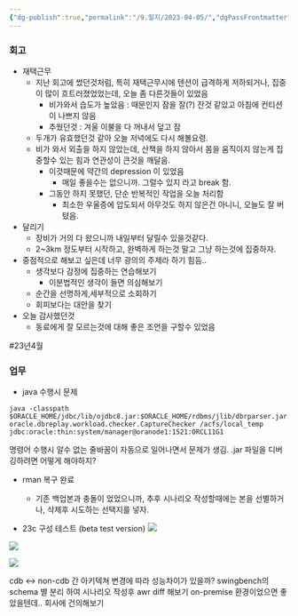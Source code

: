 ```yaml
---
{"dg-publish":true,"permalink":"/9.일지/2023-04-05/","dgPassFrontmatter":true,"noteIcon":""}
---
```




### 회고 
- 재택근무
	- 지난 회고에 썼던것처럼, 특히 재택근무시에 텐션이 급격하게 저하되거나, 집중이 많이 흐트러졌었었는데, 오늘 좀 다른것들이 있었음
		- 비가와서 습도가 높았음 : 때문인지 잠을 잘(?) 잔것 같았고 아침에 컨티션이 나쁘지 않음
		- 추웠던것 : 겨울 이불을 다 꺼내서 덮고 잠
	- 두개가 유효했던것 같아 오늘 저녁에도 다시 해볼요령.
	- 비가 와서 외출을 하지 않았는데, 산책을 하지 않아서 몸을 움직이지 않는게 집중할수 있는 힘과 연관성이 큰것을 깨달음. 
		- 이것때문에 약간의 depression 이 있었음
			- 매일 좋을수는 없으니까. 그럴수 있지 라고 break 함.
		- 그동안 하지 못했던, 단순 반복적인 작업을 오늘 처리함
			- 최소한 우울증에 압도되서 아무것도 하지 않은건 아니니, 오늘도 잘 버텼음.
- 달리기
	- 장비가 거의 다 왔으니까 내일부터 달릴수 있을것같다.
	- 2~3km 정도부터 시작하고, 완벽하게 하는것 말고 그냥 하는것에 집중하자.
- 중점적으로 해보고 싶은데 너무 광의의 주제라 하기 힘듬..
	- 생각보다 감정에 집중하는 연습해보기
		- 이분법적인 생각이 들면 의심해보기
	- 순간을 선명하게,세부적으로 소회하기
	- 회피보다는 대안을 찾기
- 오늘 감사했던것
	- 동료에게 잘 모르는것에 대해 좋은 조언을 구할수 있었음

#23년4월 


### 업무
- java 수행시 문제
```
java -classpath $ORACLE_HOME/jdbc/lib/ojdbc8.jar:$ORACLE_HOME/rdbms/jlib/dbrparser.jar:$ORACLE_HOME/rdbms/jlib/dbranalyzer.jar: oracle.dbreplay.workload.checker.CaptureChecker /acfs/local_temp jdbc:oracle:thin:system/manager@oranode1:1521:ORCL11G1
```
명령어 수행시 알수 없는 줄바꿈이 자동으로 일어나면서 문제가 생김.
.jar 파일을 디버깅하려면 어떻게 해야하지?

- rman 복구 완료
	- 기존 백업본과 충돌이 었었으니까, 추후 시나리오 작성할때에는 본을 선별하거나, 삭제후 시도하는 선택지를 넣자.

- 23c 구성 테스트 (beta test version)
![](https://i.imgur.com/Bhambgc.png)

![](https://i.imgur.com/YNNiKeq.png)

![](https://i.imgur.com/jsyyHQR.png)

cdb <-> non-cdb 간 아키텍쳐 변경에 따라 성능차이가 있을까?
swingbench의 schema 별 분리 하여 시나리오 작성후 awr diff 해보기
on-premise  환경이었으면 좋았을텐데..
회사에 건의해보기